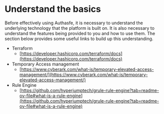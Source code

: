 # Understand the basics

Before effectively using Authasfe, it is necessary to understand the underlying technology that the platform is built on. It is also necessary to understand the features being provided to you and how to use them. The section below provides some useful links to build up this understanding.

* Terraform
  * [https://developer.hashicorp.com/terraform/docs](https://developer.hashicorp.com/terraform/docs)
* Temporary Access management
  * [https://www.cyberark.com/what-is/temporary-elevated-access-management/](https://www.cyberark.com/what-is/temporary-elevated-access-management/)
* Rule Engine
  * [https://github.com/hyperjumptech/grule-rule-engine?tab=readme-ov-file#what-is-a-rule-engine](https://github.com/hyperjumptech/grule-rule-engine?tab=readme-ov-file#what-is-a-rule-engine)
